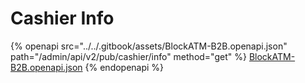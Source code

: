 # Cashier Info



{% openapi src="../../.gitbook/assets/BlockATM-B2B.openapi.json" path="/admin/api/v2/pub/cashier/info" method="get" %}
[BlockATM-B2B.openapi.json](../../.gitbook/assets/BlockATM-B2B.openapi.json)
{% endopenapi %}

